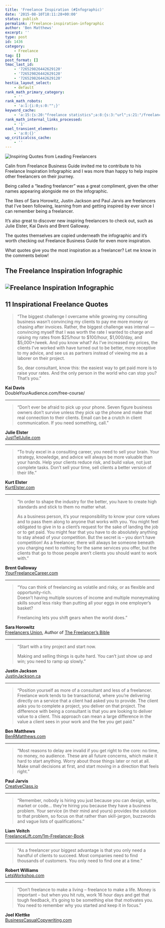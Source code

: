 ```yaml
---
title: 'Freelance Inspiration (#Infographic)'
date: '2015-08-10T18:11:28+00:00'
status: publish
permalink: /freelance-inspiration-infographic
author: 'Ben Matthews'
excerpt: ''
type: post
id: 1436
category:
    - Freelance
tag: []
post_format: []
tmac_last_id:
    - '726529826442629120'
    - '726529826442629120'
    - '726529826442629120'
hestia_layout_select:
    - default
rank_math_primary_category:
    - ''
rank_math_robots:
    - 'a:1:{i:0;s:0:"";}'
keyword_cache:
    - 'a:15:{s:20:"freelance statistics";a:8:{s:3:"url";s:21:"/freelance-statistics";s:5:"times";s:0:"";s:7:"between";s:0:"";s:6:"before";s:0:"";s:5:"after";s:0:"";s:4:"case";N;s:8:"nofollow";N;s:9:"newwindow";N;}s:19:"freelance portfolio";a:8:{s:3:"url";s:30:"/courses/freelance-portfolios/";s:5:"times";s:0:"";s:7:"between";s:0:"";s:6:"before";s:0:"";s:5:"after";s:0:"";s:4:"case";N;s:8:"nofollow";N;s:9:"newwindow";N;}s:19:"accounting software";a:8:{s:3:"url";s:33:"/best-online-accounting-software/";s:5:"times";s:0:"";s:7:"between";s:0:"";s:6:"before";s:0:"";s:5:"after";s:0:"";s:4:"case";N;s:8:"nofollow";N;s:9:"newwindow";N;}s:19:"freelance community";a:8:{s:3:"url";s:20:"/freelance-community";s:5:"times";s:0:"";s:7:"between";s:0:"";s:6:"before";s:0:"";s:5:"after";s:0:"";s:4:"case";N;s:8:"nofollow";N;s:9:"newwindow";N;}s:19:"freelance questions";a:8:{s:3:"url";s:20:"/freelance-community";s:5:"times";s:0:"";s:7:"between";s:0:"";s:6:"before";s:0:"";s:5:"after";s:0:"";s:4:"case";N;s:8:"nofollow";N;s:9:"newwindow";N;}s:18:"freelance expenses";a:8:{s:3:"url";s:19:"/freelance-expenses";s:5:"times";s:0:"";s:7:"between";s:0:"";s:6:"before";s:0:"";s:5:"after";s:0:"";s:4:"case";N;s:8:"nofollow";N;s:9:"newwindow";N;}s:18:"freelance training";a:8:{s:3:"url";s:8:"/courses";s:5:"times";s:0:"";s:7:"between";s:0:"";s:6:"before";s:0:"";s:5:"after";s:0:"";s:4:"case";N;s:8:"nofollow";N;s:9:"newwindow";N;}s:15:"freelance tools";a:8:{s:3:"url";s:21:"/best-freelance-tools";s:5:"times";s:0:"";s:7:"between";s:0:"";s:6:"before";s:0:"";s:5:"after";s:0:"";s:4:"case";N;s:8:"nofollow";N;s:9:"newwindow";N;}s:15:"freelance rates";a:8:{s:3:"url";s:16:"/freelance-rates";s:5:"times";s:0:"";s:7:"between";s:0:"";s:6:"before";s:0:"";s:5:"after";s:0:"";s:4:"case";N;s:8:"nofollow";N;s:9:"newwindow";N;}s:14:"freelance work";a:8:{s:3:"url";s:15:"/freelance-work";s:5:"times";s:0:"";s:7:"between";s:0:"";s:6:"before";s:0:"";s:5:"after";s:0:"";s:4:"case";N;s:8:"nofollow";N;s:9:"newwindow";N;}s:14:"freelance jobs";a:8:{s:3:"url";s:15:"/freelance-jobs";s:5:"times";s:0:"";s:7:"between";s:0:"";s:6:"before";s:0:"";s:5:"after";s:0:"";s:4:"case";N;s:8:"nofollow";N;s:9:"newwindow";N;}s:13:"balance sheet";a:8:{s:3:"url";s:46:"https://freetrain.co/balance-sheet-definition/";s:5:"times";s:0:"";s:7:"between";s:0:"";s:6:"before";s:0:"";s:5:"after";s:0:"";s:4:"case";N;s:8:"nofollow";N;s:9:"newwindow";N;}s:7:"courses";a:8:{s:3:"url";s:8:"/courses";s:5:"times";s:0:"";s:7:"between";s:0:"";s:6:"before";s:0:"";s:5:"after";s:0:"";s:4:"case";N;s:8:"nofollow";N;s:9:"newwindow";N;}s:5:"rates";a:8:{s:3:"url";s:16:"/freelance-rates";s:5:"times";s:0:"";s:7:"between";s:0:"";s:6:"before";s:0:"";s:5:"after";s:0:"";s:4:"case";N;s:8:"nofollow";N;s:9:"newwindow";N;}s:13:"keywords_time";i:1565616445;}'
rank_math_internal_links_processed:
    - '1'
eael_transient_elements:
    - 'a:0:{}'
wp_criticalcss_cache:
    - ''
---
```

![Inspiring Quotes from Leading Freelancers](http://www.freelancebusinessguide.com/wp-content/uploads/2015/07/11-Inspirational-Quotes-from-Leading-Freelancers-Banner1-829x400.jpg)

Calin from Freelance Business Guide invited me to contribute to his Freelance Inspiration Infographic and I was more than happy to help inspire other freelancers on their journey.

Being called a “leading freelancer” was a great compliment, given the other names appearing alongside me on the infographic.

The likes of Sara Horowitz, Justin Jackson and Paul Jarvis are freelancers that I’ve been following, learning from and getting inspired by ever since I can remember being a freelancer.

It’s also great to discover new inspiring freelancers to check out, such as Julie Elster, Kai Davis and Brent Galloway.

The quotes themselves are copied underneath the infographic and it’s worth checking out Freelance Business Guide for even more inspiration.

What quotes give you the most inspiration as a freelancer? Let me know in the comments below!

The Freelance Inspiration Infographic
-------------------------------------

![Freelance Inspiration Infographic](http://www.freelancebusinessguide.com/wp-content/uploads/2015/07/11-Inspirational-Quotes-from-Leading-Freelancers.jpg)
-----------------------------------------------------------------------------------------------------------------------------------------------------------

**11 Inspirational Freelance Quotes**
-------------------------------------

> “The biggest challenge I overcame while growing my consulting business wasn’t convincing my clients to pay me more money or chasing after invoices. Rather, the biggest challenge was internal — convincing myself that I was worth the rate I wanted to charge and raising my rates from $25/hour to $100/hour, $1,000/day, and $5,000+/week. And you know what? As I’ve increased my prices, the clients I’ve worked with have turned out to be better, more receptive to my advice, and see us as partners instead of viewing me as a laborer on their project.
> 
> So, dear consultant, know this: the easiest way to get paid more is to raise your rates. And the only person in the world who can stop you? That’s you.”

**Kai Davis**  
DoubleYourAudience.com/free-course/

- - - - - -

> “Don’t ever be afraid to pick up your phone. Seven figure business owners don’t survive unless they pick up the phone and make that real connection to their clients. Email can be a crutch in client communication. If you need something, call.”

**Julie Elster**  
[JustTellJulie.com](http://justtelljulie.com/)

- - - - - -

> “To truly excel in a consulting career, you need to sell your brain. Your strategy, knowledge, and advice will always be more valuable than your hands. Help your clients reduce risk, and build value, not just complete tasks. Don’t sell your time, sell clients a better version of their life.”

**Kurt Elster**  
[KurtElster.com](http://kurtelster.com/)

- - - - - -

> “In order to shape the industry for the better, you have to create high standards and stick to them no matter what.
> 
> As a business person, it’s your responsibility to know your core values and to pass them along to anyone that works with you. You might feel obligated to give in to a client’s request for the sake of landing the job or to get paid. You might fear that you have to do absolutely anything to stay ahead of your competition. But the secret is – you don’t have competition! As a freelancer, there will always be someone beneath you charging next to nothing for the same services you offer, but the clients that go to those people aren’t clients you should want to work with.”

**Brent Galloway**  
[YourFreelanceCareer.com](http://yourfreelancecareer.com/)

- - - - - -

> “You can think of freelancing as volatile and risky, or as flexible and opportunity-rich.  
> Doesn’t having multiple sources of income and multiple moneymaking skills sound less risky than putting all your eggs in one employer’s basket?
> 
> Freelancing lets you shift gears when the world does.”

**Sara Horowitz**  
[Freelancers Union](http://freelancersunion.org/), Author of [The Freelancer’s Bible](http://freelancersbible.com/)

- - - - - -

> “Start with a tiny project and start now.
> 
> Making and selling things is quite hard. You can’t just show up and win; you need to ramp up slowly.”

**Justin Jackson**  
[JustinJackson.ca](http://justinjackson.ca/)

- - - - - -

> “Position yourself as more of a consultant and less of a freelancer. Freelance work tends to be transactional, where you’re delivering directly on a service that a client had asked you to provide. The client asks you to complete a project, you deliver on that project. The difference with being a consultant is that you are looking to deliver value to a client. This approach can mean a large difference in the value a client sees in your work and the fee you get paid.”

**Ben Matthews**  
[BenRMatthews.com](http://benrmatthews.com/)

- - - - - -

> “Most reasons to delay are invalid if you get right to the core: no time, no money, no audience. These are all future concerns, which make it hard to start anything. Worry about those things later or not at all. Make small decisions at first, and start moving in a direction that feels right.”

**Paul Jarvis**  
[CreativeClass.io](https://creativeclass.io/)

- - - - - -

> “Remember, nobody is hiring you just because you can design, write, market or code… they’re hiring you because they have a business problem. Your service (in their mind and yours) provides the solution to that problem, so focus on that rather than skill-jargon, buzzwords and vague lists of qualifications.”

**Liam Veitch**  
[FreelanceLift.com/1m-Freelancer-Book](https://www.freelancelift.com/1m-freelancer-book)

- - - - - -

> “As a freelancer your biggest advantage is that you only need a handful of clients to succeed. Most companies need to find thousands of customers. You only need to find one at a time.”

**Robert Williams**  
[LetsWorkshop.com](http://letsworkshop.com/)

- - - - - -

> “Don’t freelance to make a living – freelance to make a life. Money is important – but when you hit ruts, work 16 hour days and get that tough feedback, it’s going to be something else that motivates you. You need to remember why you started and keep it in focus.”

**Joel Klettke**  
[BusinessCasualCopywriting.com](http://www.businesscasualcopywriting.com/)